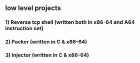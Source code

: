 ## low level projects

### 1) Reverse tcp shell (written both in x86-64 and A64 instruction set)
### 2) Packer (written in C & x86-64)
### 3) Injector (written in C & x86-64)
